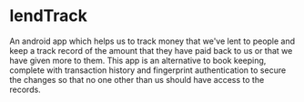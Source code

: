 # lendTrack
An android app which helps us to track money that we've lent to people and keep a track record
of the amount that they have paid back to us or that we have given more to them.
This app is an alternative to book keeping, complete with transaction history
and fingerprint authentication to secure the changes so that no one other than us should have access to the records.

